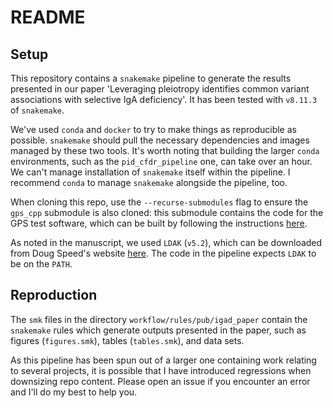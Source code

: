 # README

## Setup

This repository contains a `snakemake` pipeline to generate the results presented in our paper 'Leveraging pleiotropy identifies common variant associations with selective IgA deficiency'. It has been tested with `v8.11.3` of `snakemake`. 

We've used `conda` and `docker` to try to make things as reproducible as possible. `snakemake` should pull the necessary dependencies and images managed by these two tools. It's worth noting that building the larger `conda` environments, such as the `pid_cfdr_pipeline` one, can take over an hour. We can't manage installation of `snakemake` itself within the pipeline. I recommend `conda` to manage `snakemake` alongside the pipeline, too.

When cloning this repo, use the `--recurse-submodules` flag to ensure the `gps_cpp` submodule is also cloned: this submodule contains the code for the GPS test software, which can be built by following the instructions [here](github.com/twillis209/gps_cpp).

As noted in the manuscript, we used `LDAK` (`v5.2`), which can be downloaded from Doug Speed's website [here](https://dougspeed.com/downloads2). The code in the pipeline expects `LDAK` to be on the `PATH`.

## Reproduction

The `smk` files in the directory `workflow/rules/pub/igad_paper` contain the `snakemake` rules which generate outputs presented in the paper, such as figures (`figures.smk`), tables (`tables.smk`), and data sets.

As this pipeline has been spun out of a larger one containing work relating to several projects, it is possible that I have introduced regressions when downsizing repo content. Please open an issue if you encounter an error and I'll do my best to help you.
